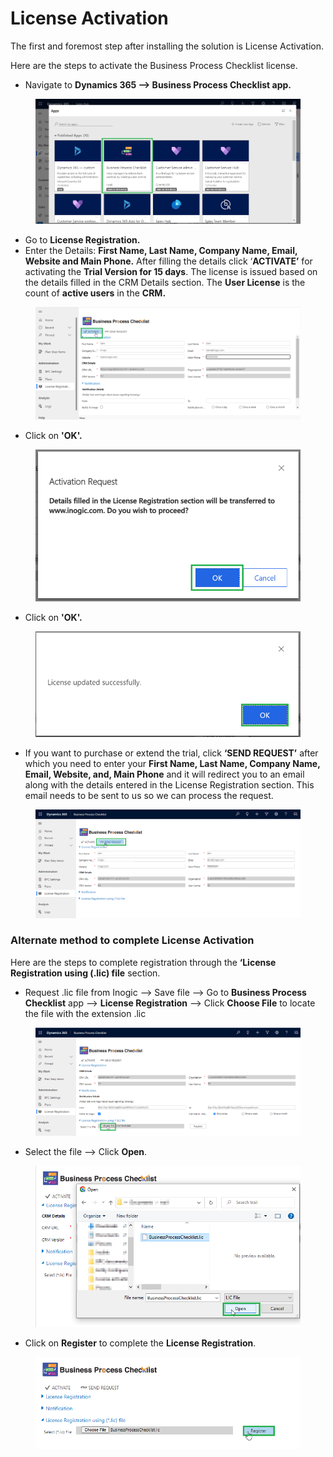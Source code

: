 # License Activation

The first and foremost step after installing the solution is License Activation.

Here are the steps to activate the Business Process Checklist license.

* Navigate to **Dynamics 365 --> Business Process Checklist app.**

<figure><img src="../../.gitbook/assets/License activation 1 (1).png" alt=""><figcaption></figcaption></figure>

* Go to **License Registration.**
* Enter the Details: **First Name, Last Name, Company Name, Email, Website and Main Phone.** After filling the details click ‘**ACTIVATE’** for activating the **Trial Version for 15 days**. The license is issued based on the details filled in the CRM Details section. The **User License** is the count of **active users** in the **CRM.**

<figure><img src="../../.gitbook/assets/License activation 2.png" alt=""><figcaption></figcaption></figure>

* Click on **'OK'.**

<figure><img src="../../.gitbook/assets/License activation 3.png" alt=""><figcaption></figcaption></figure>

* Click on **'OK'.**

<figure><img src="../../.gitbook/assets/license activation 4.png" alt=""><figcaption></figcaption></figure>

* If you want to purchase or extend the trial, click **‘SEND REQUEST’** after which you need to enter your **First Name, Last Name, Company Name, Email, Website, and, Main Phone** and it will redirect you to an email along with the details entered in the License Registration section. This email needs to be sent to us so we can process the request.

<figure><img src="../../.gitbook/assets/send request.png" alt=""><figcaption></figcaption></figure>

### Alternate method to complete License Activation

Here are the steps to complete registration through the **‘License Registration using (.lic) file** section.

* Request .lic file from Inogic --> Save file --> Go to **Business Process Checklist** app --> **License Registration** --> Click **Choose File** to locate the file with the extension .lic

<figure><img src="../../.gitbook/assets/alternate choose file.png" alt=""><figcaption></figcaption></figure>

* Select the file --> Click **Open**.

<figure><img src="../../.gitbook/assets/alternate lic 2.png" alt=""><figcaption></figcaption></figure>

* Click on **Register** to complete the **License Registration**.

<figure><img src="../../.gitbook/assets/alternate lic 3.png" alt=""><figcaption></figcaption></figure>

